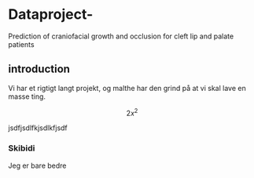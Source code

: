 # Dataproject-
Prediction of craniofacial growth and occlusion for cleft lip and palate patients

## introduction

Vi har et rigtigt langt projekt, og malthe har den grind på at vi skal lave en masse ting.

$$ 2x^2$$

jsdfjsdlfkjsdlkfjsdf

### Skibidi

Jeg er bare bedre